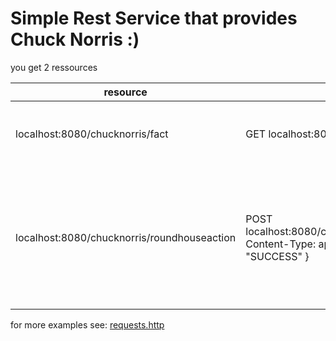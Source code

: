# Simple Rest Service that provides Chuck Norris :)

you get 2 ressources

| resource                                    | usage                               |                                     | 
|---------------------------------------------|-------------------------------------|-------------------------------------|
| localhost:8080/chucknorris/fact             | GET localhost:8080/chucknorris/fact | returns a random chuck norris fact as string|
| localhost:8080/chucknorris/roundhouseaction | POST localhost:8080/chucknorris/roundhouseaction Content-Type: application/json { "action": "SUCCESS" } | returns a chuck norris image for SUCCESS, ALERT, FAIL as the jenkins plugin shows |

for more examples see: [requests.http](./requests.http)
 
